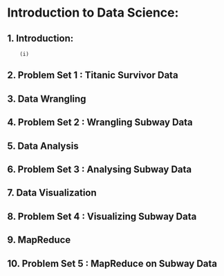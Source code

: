 # Introduction to Data Science:
    
## 1. Introduction:
        (i) 

## 2. Problem Set 1 : Titanic Survivor Data
## 3. Data Wrangling
## 4. Problem Set 2 : Wrangling Subway Data
## 5. Data Analysis
## 6. Problem Set 3 : Analysing Subway Data
## 7. Data Visualization
## 8. Problem Set 4 : Visualizing Subway Data
## 9. MapReduce
## 10. Problem Set 5 : MapReduce on Subway Data